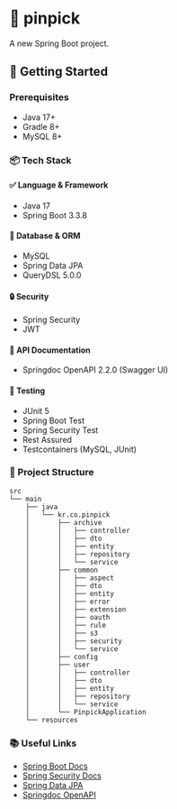 # 📌 pinpick

A new Spring Boot project.

## 🚀 Getting Started

### Prerequisites
- Java 17+
- Gradle 8+
- MySQL 8+

### 📦 Tech Stack
#### ✅ Language & Framework
- Java 17
- Spring Boot 3.3.8

#### 💾 Database & ORM
- MySQL
- Spring Data JPA
- QueryDSL 5.0.0

#### 🔒 Security
- Spring Security
- JWT

[//]: # (☁️ Cloud & Storage)

[//]: # (Azure Blob Storage &#40;Spring Cloud Azure 5.14.0&#41;)

#### 📄 API Documentation
- Springdoc OpenAPI 2.2.0 (Swagger UI)

#### 🧪 Testing
- JUnit 5
- Spring Boot Test
- Spring Security Test
- Rest Assured
- Testcontainers (MySQL, JUnit)

### 📁 Project Structure
```
src
└── main
    ├── java
    │   └── kr.co.pinpick
    │       ├── archive              
    │       │   ├── controller       
    │       │   ├── dto              
    │       │   ├── entity           
    │       │   ├── repository       
    │       │   └── service          
    │       ├── common               
    │       │   ├── aspect           
    │       │   ├── dto              
    │       │   ├── entity           
    │       │   ├── error            
    │       │   ├── extension        
    │       │   ├── oauth            
    │       │   ├── rule             
    │       │   ├── s3               
    │       │   ├── security         
    │       │   └── service          
    │       ├── config               
    │       ├── user                 
    │       │   ├── controller       
    │       │   ├── dto              
    │       │   ├── entity           
    │       │   ├── repository       
    │       │   └── service          
    │       └── PinpickApplication   
    └── resources
``` 

### 📚 Useful Links
- [Spring Boot Docs](https://docs.spring.io/spring-boot/)
- [Spring Security Docs](https://docs.spring.io/spring-security/reference/)
- [Spring Data JPA](https://docs.spring.io/spring-data/jpa/reference/)
- [Springdoc OpenAPI](https://springdoc.org/)